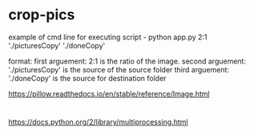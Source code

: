# crop-pics

example of cmd line for executing script - python app.py 2:1 './picturesCopy' './doneCopy'

format:
first arguement: 2:1 is the ratio of the image.
second arguement: './picturesCopy' is the source of the source folder
third arguement: './doneCopy' is the source for destination folder

https://pillow.readthedocs.io/en/stable/reference/Image.html
#
https://docs.python.org/2/library/multiprocessing.html
